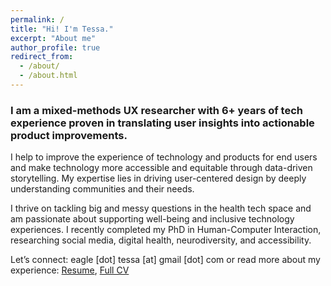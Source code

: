 ```yaml
---
permalink: /
title: "Hi! I'm Tessa."
excerpt: "About me"
author_profile: true
redirect_from: 
  - /about/
  - /about.html
---
```

### I am a mixed-methods UX researcher with 6+ years of tech experience proven in translating user insights into actionable product improvements. 

I help to improve the experience of technology and products for end users and make technology more accessible and equitable through data-driven storytelling. My expertise lies in driving user-centered design by deeply understanding communities and their needs.

I thrive on tackling big and messy questions in the health tech space and am passionate about supporting well-being and inclusive technology experiences. I recently completed my PhD in Human-Computer Interaction, researching social media, digital health, neurodiversity, and accessibility.

Let’s connect: eagle [dot] tessa [at] gmail [dot] com or read more about my experience: <a href="https://drive.google.com/file/d/16zLvKctehJvZacTqg7H17zGcpJegcKPz/view?usp=sharing">Resume</a>, <a href="https://docs.google.com/document/d/1fVXjq2zpsLfV2D0ZVPjSc5PEJuSGxBjOFSl-BDnDwGc/edit?usp=sharing">Full CV</a>
